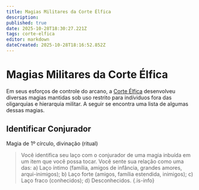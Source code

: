 ```yaml
---
title: Magias Militares da Corte Élfica
description: 
published: true
date: 2025-10-28T18:30:27.221Z
tags: corte-elfica
editor: markdown
dateCreated: 2025-10-28T18:16:52.852Z
---
```


# Magias Militares da Corte Élfica
Em seus esforços de controle do arcano, a [Corte Élfica](/faccoes/nacoes/corte-elfica) desenvolveu diversas magias mantidas sob uso restrito para indíviduos fora das oligarquias e hierarquia militar. A seguir se encontra uma lista de algumas dessas magias.

## Identificar Conjurador
Magia de 1º círculo, divinação (ritual)

> Você identifica seu laço com o conjurador de uma magia inbuída em um item que você possa tocar. Você sente sua relação como uma das: a) Laço íntimo (família, amigos de infância, grandes amores, arqui-inimigos); b) Laço forte (amigos, família estendida, inimigos); c) Laço fraco (conhecidos); d) Desconhecidos.
{.is-info}